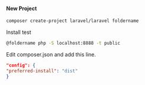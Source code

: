 #### New Project
```sh
composer create-project laravel/laravel foldername
```
Install test
```sh
@foldername php -S localhost:8888 -t public
```

Edit composer.json and add this line.

```json
"config": {
"preferred-install": "dist"
}
```
